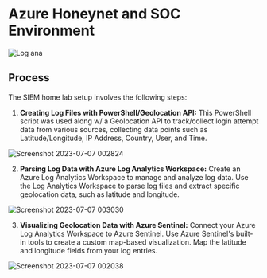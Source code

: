 # Azure Honeynet and SOC Environment

![Log ana](https://github.com/emeka789/SiemLab/assets/99328320/5e785f6b-fa0e-4a5e-be95-69e9777b7299)

## Process

The SIEM home lab setup involves the following steps:

1. **Creating Log Files with PowerShell/Geolocation API:** This PowerShell script was used along w/ a Geolocation API to track/collect login attempt data from various sources, collecting data points such as Latitude/Longitude, IP Address, Country, User, and Time.

![Screenshot 2023-07-07 002824](https://github.com/emeka789/SiemLab/assets/99328320/df3ad977-215b-472e-8ac8-e4c9fb423f6c)


2. **Parsing Log Data with Azure Log Analytics Workspace:** Create an Azure Log Analytics Workspace to manage and analyze log data. Use the Log Analytics Workspace to parse log files and extract specific geolocation data, such as latitude and longitude.

![Screenshot 2023-07-07 003030](https://github.com/emeka789/SiemLab/assets/99328320/8cf367d5-9cdf-4838-b030-7018b8a235ae)

3. **Visualizing Geolocation Data with Azure Sentinel:** Connect your Azure Log Analytics Workspace to Azure Sentinel. Use Azure Sentinel's built-in tools to create a custom map-based visualization. Map the latitude and longitude fields from your log entries.

![Screenshot 2023-07-07 002038](https://github.com/emeka789/SiemLab/assets/99328320/a165684d-2852-4dc0-ade8-b86d18d810e2)


